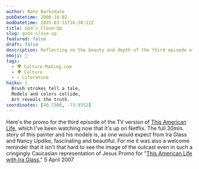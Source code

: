 ```yaml
---
author: Nate Barksdale
pubDatetime: 2008-10-02
modDatetime: 2025-03-31T16:30:12Z
title: God’s Close-Up
slug: gods-close-up
featured: false
draft: false
description: Reflecting on the beauty and depth of the third episode of "This American Life," a piece that explores the themes of outcasts and representation.
emoji: 🎨
tags:
  - 🌍 Culture-Making.com
  - 🌍 Culture
  - ✍️ Literature
haiku: |
  Brush strokes tell a tale,  
  Models and colors collide,  
  Art reveals the truth.
coordinates: [40.7306, -73.9352]
---
```


Here's the promo for the third episode of the TV version of [This American Life](http://www.thislife.org/TV_Episode.aspx?episode=3), which I've been watching now that it's up on Netflix. The full 30min. story of this painter and his models is, as one would expect from Ira Glass and Nancy Updike, fascinating and beautiful. For me it was also a welcome reminder that it isn't that hard to see the image of the outcast even in such a cringingly Caucasian representation of Jesus
Promo for "[This American Life with Ira Glass](http://www.youtube.com/watch?v=6UAxcYCFapA&eurl=http://www.thislife.org/TV_Episode.aspx?episode=3)," 5 April 2007
